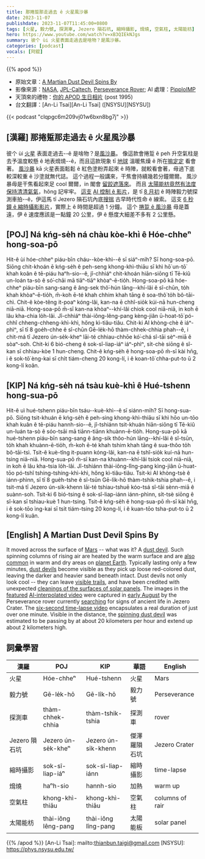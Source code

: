 ```yaml
---
title: 那捲踅那走過去 ê 火星風沙暴
date: 2023-11-07
publishdate: 2023-11-07T11:45:00+0800
tags: [火星, 毅力號, 探測車, Jezero 隕石坑, 縮時攝影, 熁燒, 空氣柱, 太陽能枋]
hero: https://www.youtube.com/watch?v=xB3QIEkNJgs
summary: 彼个 ùi 火星表面走過去是啥物？是風沙暴。
categories: [podcast]
vocals: [阿錕]
---
```


{{% apod %}}

- 原始文章：[A Martian Dust Devil Spins By](https://apod.nasa.gov/apod/ap231107.html)
- 影像來源：[NASA](https://www.nasa.gov/), [JPL-Caltech](https://www.jpl.nasa.gov), [Perseverance Rover](https://mars.nasa.gov/mars2020/mission/overview/); AI 處理：[PipploIMP](https://www.flickr.com/people/192429429@N06/)
- 天頂來的禮物：[你的 APOD  生日相片](https://apod.nasa.gov/apod/calendar/allyears.html) (post 1995)
- 台文翻譯：[An-Li Tsai][An-Li Tsai] ([NSYSU][NSYSU])

{{< podcast "clqpgc6m209vj01w6bxn8bg7j" >}}

## [漢羅] 那捲踅那走過去 ê 火星風沙暴
彼个 ùi [火星][Mars] 表面走過去--ê 是啥物？是[風沙暴][dust devil]。
像這款會捲踅 ê peh 升空氣柱是去予溫度較懸 ê 地表熁燒--ê，而且這款現象 tī [地球][planet Earth] 溫暖焦燥 ê 所在[嘛定定][also common] 看會著。
[風沙暴][dust devils] kā 火星表面鬆鬆 ê 紅色塗粉弄起來 ê 時陣，就較看會著，毋過下底較深較重 ê 沙塗就無代誌。
這个過程一般講來，干焦會持續幾若分鐘爾爾。
風沙暴毋是干焦看起來足 cool 爾爾，in 閣會 [留跤遮落來][visible trails]。
而且 [太陽能枋竟然有法度保持清清氣氣][cleanings of the surfaces of solar panels]，hŏng 記牢牢。
[這支][featured] [AI 控制 ê 影片][AI-interpolated video]，是 tī [8 月初][early August] ê 時陣毅力號探測車拍--ê，伊這馬 tī Jezero 隕石坑內底[搜揣][searching] 古早時代性命 ê 線索。
這支 [6 秒鐘 ê 縮時攝影影片][six-second time-lapse video]，實際上 ê 時間是超過 1 分鐘。
這个 [捲踅 ê 風沙暴][spinning dust devil] 毋是蓋遠，伊 ê 速度應該是一點鐘 20 公里，伊 ê 懸度大細差不多有 2 公里懸。

## [POJ] Ná kńg-se̍h ná chàu kòe-khì ê Hóe-chheⁿ hong-soa-pō
Hit-ê ùi hóe-chheⁿ piáu-bīn cháu--kòe-khì--ê sī siáⁿ-mi̍h?
Sī hong-soa-pō.
Siōng chit-khoán ē kńg-se̍h ê peh-seng khong-khì-thiāu sī khì hō͘ un-tō͘ khah koân ê tē-piáu haⁿh-sio--ê, jî-chhiáⁿ chit-khoán hiān-siōng tī Tē-kiû un-loán ta-sò ê só͘-chāi mā tiāⁿ-tiāⁿ khòaⁿ-ē-tio̍h.
Hong-soa-pō kā hóe-chheⁿ piáu-bīn sang-sang ê âng-sek thô͘-hún lāng--khí-lâi ê sî-chūn, to̍h khah khòaⁿ-ē-tio̍h, m̄-koh ē-té khah chhim khah tāng ê soa-thô͘ to̍h bô-tāi-chì.
Chit-ê kòe-têng it-poaⁿ kóng-lâi, kan-na ē chhî-sio̍k kúi-nā hun-cheng niā-niā.
Hong-soa-pō m̄-sī kan-na khòaⁿ--khí-lâi chiok cool niā-niā, in koh ē lâu kha-chia lo̍h-lâi.
Jî-chhiáⁿ thài-iông-lêng-pang kèng-jiân ū-hoat-tō͘ pó-chhî chheng-chheng-khì-khì, hőng kì-tiâu-tiâu.
Chit-ki AI khòng-chè ê iáⁿ-phìⁿ, sī tī 8 goe̍h-chhe ê sî-chūn Gē-le̍k-hō thàm-chhek-chhia phah--ê, i chit-má tī Jezero ún-se̍k-kheⁿ lāi-té chhiau-chhōe kó͘-chá sî-tāi sèⁿ-miā ê sòaⁿ-soh.
Chit-ki 6 bió-cheng ê sok-sî-liap-iáⁿ iáⁿ-phìⁿ, si̍t-chè siōng ê sî-kan sī chhiau-kòe 1 hun-cheng.
Chit-ê kńg-se̍h ê hong-soa-pō m̄-sī kài hn̄g, i ê sok-tō͘ èng-kai sī chi̍t tiám-cheng 20 kong-lí, i ê koan-tō͘ chha-put-to ū 2 kong-lí koân.

## [KIP] Ná kńg-se̍h ná tsàu kuè-khì ê Hué-tshenn hong-sua-pō
Hit-ê uì hué-tshenn piáu-bīn tsáu--kuè-khì--ê sī siánn-mi̍h?
Sī hong-sua-pō.
Siōng tsit-khuán ē kńg-se̍h ê peh-sing khong-khì-thiāu sī khì hōo un-tōo khah kuân ê tē-piáu hannh-sio--ê, jî-tshiánn tsit-khuán hiān-siōng tī Tē-kiû un-luán ta-sò ê sóo-tsāi mā tiānn-tiānn khuànn-ē-tio̍h.
Hong-sua-pō kā hué-tshenn piáu-bīn sang-sang ê âng-sik thôo-hún lāng--khí-lâi ê sî-tsūn, to̍h khah khuànn-ē-tio̍h, m̄-koh ē-té khah tshim khah tāng ê sua-thôo to̍h bô-tāi-tsì.
Tsit-ê kuè-tîng it-puann kóng-lâi, kan-na ē tshî-sio̍k kuí-nā hun-tsing niā-niā.
Hong-sua-pō m̄-sī kan-na khuànn--khí-lâi tsiok cool niā-niā, in koh ē lâu kha-tsia lo̍h-lâi.
Jî-tshiánn thài-iông-lîng-pang kìng-jiân ū-huat-tōo pó-tshî tshing-tshing-khì-khì, hőng kì-tiâu-tiâu.
Tsit-ki AI khòng-tsè ê iánn-phìnn, sī tī 8 gue̍h-tshe ê sî-tsūn Gē-li̍k-hō thàm-tshik-tshia phah--ê, i tsit-má tī Jezero ún-si̍k-khenn lāi-té tshiau-tshuē kóo-tsá sî-tāi sènn-miā ê suànn-soh.
Tsit-ki 6 bió-tsing ê sok-sî-liap-iánn iánn-phìnn, si̍t-tsè siōng ê sî-kan sī tshiau-kuè 1 hun-tsing.
Tsit-ê kńg-se̍h ê hong-sua-pō m̄-sī kài hn̄g, i ê sok-tōo ìng-kai sī tsi̍t tiám-tsing 20 kong-lí, i ê kuan-tōo tsha-put-to ū 2 kong-lí kuân.

## [English] A Martian Dust Devil Spins By
It moved across the surface of [Mars][Mars] -- what was it?
A [dust devil][dust devil].
Such spinning columns of rising air are heated by the warm surface and are [also common][also common] in warm and dry areas on [planet Earth][planet Earth].
Typically lasting only a few minutes, [dust devils][dust devils] become visible as they pick up loose red-colored dust, leaving the darker and heavier sand beneath intact.
Dust devils not only look cool -- they can leave [visible trails][visible trails], and have been credited with unexpected [cleanings of the surfaces of solar panels][cleanings of the surfaces of solar panels].
The images in the [featured][featured] [AI-interpolated video][AI-interpolated video] were captured in [early August][early August] by the Perseverance rover currently [searching][searching] for signs of ancient life in Jezero Crater.
The [six-second time-lapse video][six-second time-lapse video] encapsulates a real duration of just over one minute.
Visible in the distance, the [spinning dust devil][spinning dust devil] was estimated to be passing by at about 20 kilometers per hour and extend up about 2 kilometers high.

## 詞彙學習

|漢羅|POJ|KIP|華語|English|
|-|-|-|-|-|
|火星|Hóe-chheⁿ|Hué-tshenn|火星|Mars|
|毅力號|Gē-le̍k-hō|Gē-li̍k-hō|毅力號|Perseverance|
|探測車|thàm-chhek-chhia|thàm-tshik-tshia|探測車|rover|
|Jezero 隕石坑|Jezero ún-se̍k-kheⁿ|Jezero ún-si̍k-khenn|傑澤羅隕石坑|Jezero Crater|
|縮時攝影|sok-sî-liap-iáⁿ|sok-sî-liap-iánn|縮時攝影|time-lapse|
|熁燒|haⁿh-sio|hannh-sio|加熱|warm up|
|空氣柱|khong-khì-thiāu|khong-khì-thiāu|空氣柱|columns of rair|
|太陽能枋|thài-iông lêng-pang|thài-iông lîng-pang|太陽能板|solar panel|

{{% /apod %}}
[An-Li Tsai]: mailto:thianbun.taigi@gmail.com
[NSYSU]: https://phys.nsysu.edu.tw/

[copyright]: https://apod.nasa.gov/apod/fap/lib/about_apod.html#srapply
[License]: https://creativecommons.org/licenses/by/2.0/

[Mars]:https://mars.nasa.gov/#red_planet/2
[dust devil]:https://apod.nasa.gov/apod/ap120413.html
[also common]:https://en.wikipedia.org/wiki/Dust_devil
[planet Earth]:https://science.nasa.gov/earth/facts/
[dust devils]:https://youtu.be/HYvIsarm9_0
[visible trails]:https://apod.nasa.gov/apod/ap031230.html
[cleanings of the surfaces of solar panels]:https://www.astronomy.com/space-exploration/mars-dust-devil-whisks-spirit-clean/
[featured]:https://www.flickr.com/photos/192429429@N06/53236541159/in/pool-apods/
[AI-interpolated video]:https://en.wikipedia.org/wiki/File:Interframe_motion_interpolation.webm
[early August]:https://www.youtube.com/shorts/7IDwMTcpv8w
[searching]:https://mars.nasa.gov/mars2020/mission/science/
[six-second time-lapse video]:https://www.flickr.com/photos/192429429@N06/53236541159/in/pool-apods/
[spinning dust devil]:https://youtu.be/4aswtt6Cobo
